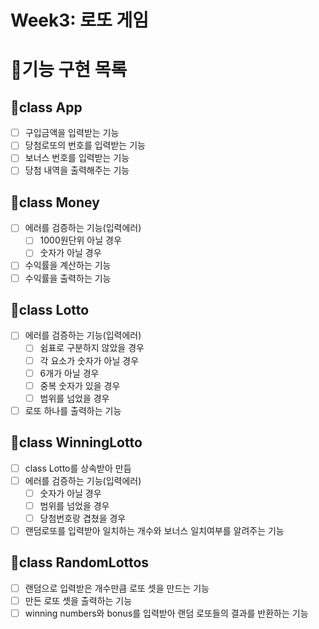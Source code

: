# Week3: 로또 게임

# 🎯기능 구현 목록

## 🥇class App

- [ ] 구입금액을 입력받는 기능
- [ ] 당첨로또의 번호를 입력받는 기능
- [ ] 보너스 번호를 입력받는 기능
- [ ] 당첨 내역을 출력해주는 기능

## 🥇class Money

- [ ] 에러를 검증하는 기능(입력에러)
  - [ ] 1000원단위 아닐 경우
  - [ ] 숫자가 아닐 경우
- [ ] 수익률을 계산하는 기능
- [ ] 수익률을 출력하는 기능

## 🥇class Lotto

- [ ] 에러를 검증하는 기능(입력에러)
  - [ ] 쉼표로 구분하지 않았을 경우
  - [ ] 각 요소가 숫자가 아닐 경우
  - [ ] 6개가 아닐 경우
  - [ ] 중복 숫자가 있을 경우
  - [ ] 범위를 넘었을 경우
- [ ] 로또 하나를 출력하는 기능

## 🥇class WinningLotto

- [ ] class Lotto를 상속받아 만듬
- [ ] 에러를 검증하는 기능(입력에러)
  - [ ] 숫자가 아닐 경우
  - [ ] 범위를 넘었을 경우
  - [ ] 당첨번호랑 겹쳤을 경우
- [ ] 랜덤로또를 입력받아 일치하는 개수와 보너스 일치여부를 알려주는 기능

## 🥇class RandomLottos

- [ ] 랜덤으로 입력받은 개수만큼 로또 셋을 만드는 기능
- [ ] 만든 로또 셋을 출력하는 기능
- [ ] winning numbers와 bonus를 입력받아 랜덤 로또들의 결과를 반환하는 기능
